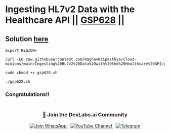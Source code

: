 # Ingesting HL7v2 Data with the Healthcare API || [GSP628](https://www.cloudskillsboost.google/focuses/7015?parent=catalog) ||

## Solution [here]()

```
export REGION=
``` 
```
curl -LO raw.githubusercontent.com/RaghavKripasthya/cloud-minions/main/Ingesting%20HL7v2%20Data%20with%20the%20Healthcare%20API/gsp628.sh

sudo chmod +x gsp628.sh

./gsp628.sh
```

### Congratulations!!
<div align="center" style="padding: 5px;">
  <h3>📱 Join the DevLabs.ai Community</h3>
  
  <a href="https://chat.whatsapp.com/BeGG0HXiM469i3WFMgm4qs">
    <img src="https://img.shields.io/badge/Join_WhatsApp-25D366?style=for-the-badge&logo=whatsapp&logoColor=white" alt="Join WhatsApp">
  </a>
  &nbsp;
  <a href="https://www.youtube.com/channel/UCVFPYmP2CZvVmICxw7YHT8A">
    <img src="https://img.shields.io/badge/Subscribe-Devlabs%20ai-FF0000?style=for-the-badge&logo=youtube&logoColor=white" alt="YouTube Channel">
  </a>
  &nbsp;
  <a href="https://t.me/DevLabsai">
    <img src="https://img.shields.io/badge/DevLabsai-chats%20&Updates-0077B5?style=for-the-badge&logo=Telegram&logoColor=white" alt="Telegram">
</a>


</div>
